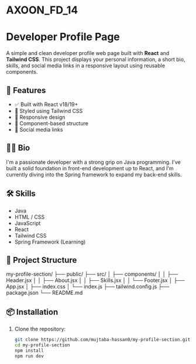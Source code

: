 # AXOON_FD_14
# Developer Profile Page

A simple and clean developer profile web page built with **React** and **Tailwind CSS**. This project displays your personal information, a short bio, skills, and social media links in a responsive layout using reusable components.

## 🚀 Features

- ✅ Built with React v18/19+
- 🎨 Styled using Tailwind CSS
- 📱 Responsive design
- 🧩 Component-based structure
- 🔗 Social media links

## 🧑‍💻 Bio

I'm a passionate developer with a strong grip on Java programming. I’ve built a solid foundation in front-end development up to React, and I'm currently diving into the Spring framework to expand my back-end skills.

## 🛠 Skills

- Java
- HTML / CSS
- JavaScript
- React
- Tailwind CSS
- Spring Framework (Learning)

## 📂 Project Structure

my-profile-section/
├── public/
├── src/
│ ├── components/
│ │ ├── Header.jsx
│ │ ├── About.jsx
│ │ ├── Skills.jsx
│ │ └── Footer.jsx
│ ├── App.jsx
│ ├── index.css
│ └── index.js
├── tailwind.config.js
├── package.json
└── README.md


## 📦 Installation

1. Clone the repository:
   ```bash
   git clone https://github.com/mujtaba-hassan0/my-profile-section.git
   cd my-profile-section
   npm install
   npm run dev


